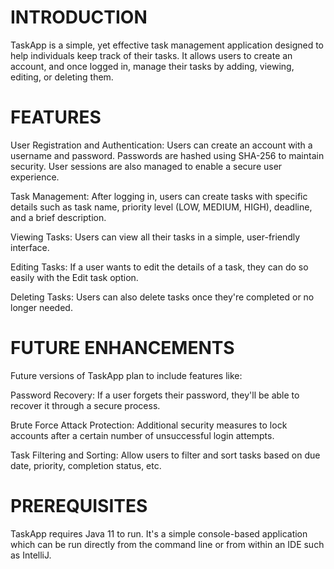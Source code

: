 # **INTRODUCTION**

TaskApp is a simple, yet effective task management application designed to help individuals keep track of their tasks. 
It allows users to create an account, and once logged in, manage their tasks by adding, viewing, editing, or deleting them.

# **FEATURES**

User Registration and Authentication: Users can create an account with a username and password. Passwords are hashed using SHA-256 to maintain security. User sessions are also managed to enable a secure user experience.

Task Management: After logging in, users can create tasks with specific details such as task name, priority level (LOW, MEDIUM, HIGH), deadline, and a brief description.

Viewing Tasks: Users can view all their tasks in a simple, user-friendly interface.

Editing Tasks: If a user wants to edit the details of a task, they can do so easily with the Edit task option.

Deleting Tasks: Users can also delete tasks once they're completed or no longer needed.

# **FUTURE ENHANCEMENTS**

Future versions of TaskApp plan to include features like:


Password Recovery: If a user forgets their password, they'll be able to recover it through a secure process. 

Brute Force Attack Protection: Additional security measures to lock accounts after a certain number of unsuccessful login attempts.

Task Filtering and Sorting: Allow users to filter and sort tasks based on due date, priority, completion status, etc.

# **PREREQUISITES**

TaskApp requires Java 11 to run. 
It's a simple console-based application which can be run directly from the command line or from within an IDE such as IntelliJ.
